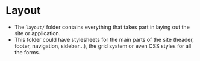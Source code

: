 # Layout

- The `layout/` folder contains everything that takes part in laying out the site or application.
- This folder could have stylesheets for the main parts of the site (header, footer, navigation, sidebar…), the grid system or even CSS styles for all the forms.
